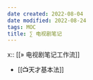 ```yaml
---
date created: 2022-08-04
date modified: 2022-08-24
tags: MOC
title: ∑ 电视剧笔记
---
```


x:: [[» 电视剧笔记工作流]]

- [[📺天才基本法]]
